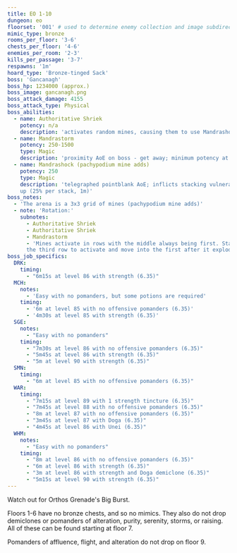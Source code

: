 ```yaml
---
title: EO 1-10
dungeon: eo
floorset: '001' # used to determine enemy collection and image subdirectory
mimic_type: bronze
rooms_per_floor: '3-6'
chests_per_floor: '4-6'
enemies_per_room: '2-3'
kills_per_passage: '3-7'
respawns: '1m'
hoard_type: 'Bronze-tinged Sack'
boss: 'Gancanagh'
boss_hp: 1234000 (approx.)
boss_image: gancanagh.png
boss_attack_damage: 4155
boss_attack_type: Physical
boss_abilities:
  - name: Authoritative Shriek
    potency: n/a
    description: 'activates random mines, causing them to use Mandrashock'
  - name: Mandrastorm
    potency: 250-1500
    type: Magic
    description: 'proximity AoE on boss - get away; minimum potency at 10y'
  - name: Mandrashock (pachypodium mine adds)
    potency: 250
    type: Magic
    description: 'telegraphed pointblank AoE; inflicts stacking vulnerability
    up (25% per stack, 1m)'
boss_notes:
  - 'The arena is a 3x3 grid of mines (pachypodium mine adds)'
  - note: 'Rotation:'
    subnotes:
      - Authoritative Shriek
      - Authoritative Shriek
      - Mandrastorm
      - 'Mines activate in rows with the middle always being first. Stand in
      the third row to activate and move into the first after it explodes.'
boss_job_specifics:
  DRK:
    timing:
      - "6m15s at level 86 with strength (6.35)"
  MCH:
    notes:
      - 'Easy with no pomanders, but some potions are required'
    timing:
      - '6m at level 85 with no offensive pomanders (6.35)'
      - '4m30s at level 85 with strength (6.35)'
  SGE:
    notes:
      - "Easy with no pomanders"
    timing:
      - "7m30s at level 86 with no offensive pomanders (6.35)"
      - "5m45s at level 86 with strength (6.35)"
      - "5m at level 90 with strength (6.35)"
  SMN:
    timing:
      - "6m at level 85 with no offensive pomanders (6.35)"
  WAR:
    timing:
      - "7m15s at level 89 with 1 strength tincture (6.35)"
      - "7m45s at level 88 with no offensive pomanders (6.35)"
      - "8m at level 87 with no offensive pomanders (6.35)"
      - "3m45s at level 87 with Doga (6.35)"
      - "4m45s at level 86 with Unei (6.35)"
  WHM:
    notes:
      - "Easy with no pomanders"
    timing:
      - "8m at level 86 with no offensive pomanders (6.35)"
      - "6m at level 86 with strength (6.35)"
      - "3m at level 86 with strength and Doga demiclone (6.35)"
      - "5m15s at level 90 with strength (6.35)"
---
```


Watch out for Orthos Grenade's Big Burst.

Floors 1-6 have no bronze chests, and so no mimics. They also do not drop
demiclones or pomanders of alteration, purity, serenity, storms, or raising.
All of these can be found starting at floor 7.

Pomanders of affluence, flight, and alteration do not drop on floor 9.
